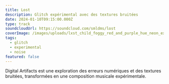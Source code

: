 ```yaml
---
title: Lost
description: Glitch expérimental avec des textures bruitées
date: 2024-01-10T09:15:00.000Z
type: track
soundcloudUrl: https://soundcloud.com/smldms/lost
coverImage: /images/uploads/lxst_child_foggy_red_and_purple_hue_neon_extreme_brutalism_clou_0df11c47-adbd-405c-9bca-f17380d46565.png
tags:
  - glitch
  - experimental
  - noise
featured: false
---
```

Digital Artifacts est une exploration des erreurs numériques et des textures bruitées, transformées en une composition musicale expérimentale.
